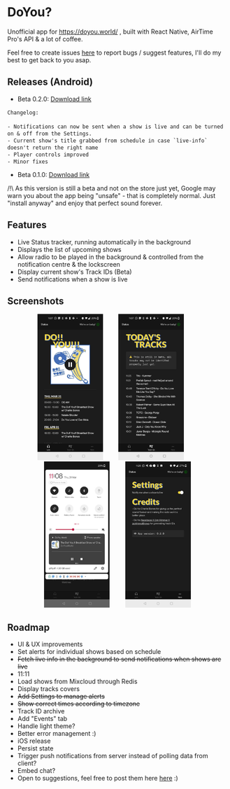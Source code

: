 # DoYou?

Unofficial app for https://doyou.world/ , built with React Native, AirTime Pro's API & a lot of coffee.

Feel free to create issues [here](https://github.com/Jojocaster/do-you-app/issues) to report bugs / suggest features, I'll do my best to get back to you asap.

## Releases (Android)
- Beta 0.2.0: [Download link](https://turtle-v2-artifacts.s3.amazonaws.com/android/44fb928c-12a5-4d20-bcc9-1b8aae1c02c7-39a1768725d54e5ba882c932e7b5dcf3.apk)
```
Changelog: 

- Notifications can now be sent when a show is live and can be turned on & off from the Settings.
- Current show's title grabbed from schedule in case `live-info` doesn't return the right name
- Player controls improved
- Minor fixes 
```

- Beta 0.1.0: [Download link](https://expo.dev/accounts/joelbeaudon/projects/DoYouWorld/builds/fe33a6dc-e470-4270-978c-33fd50b119be)

/!\ As this version is still a beta and not on the store just yet, Google may warn you about the app being "unsafe" - that is completely normal. Just "install anyway" and enjoy that perfect sound forever.

## Features
- Live Status tracker, running automatically in the background
- Displays the list of upcoming shows
- Allow radio to be played in the background & controlled from the notification centre & the lockscreen
- Display current show's Track IDs (Beta)
- Send notifications when a show is live

## Screenshots
<p align="center">
<img src="assets/readme/home.jpg" width="150"/>
&nbsp; &nbsp; &nbsp; &nbsp;
<img src="assets/readme/tracks.jpg" width="150"/>
&nbsp; &nbsp; &nbsp; &nbsp;
<img src="assets/readme/controls.jpg" width="150"/>
&nbsp; &nbsp; &nbsp; &nbsp;
<img src="assets/readme/settings.jpg" width="150"/>
</p>

## Roadmap
- UI & UX improvements
- Set alerts for individual shows based on schedule
- <del>Fetch live info in the background to send notifications when shows are live</del>
- 11:11
- Load shows from Mixcloud through Redis
- Display tracks covers
- <del>Add Settings to manage alerts</del>
- <del>Show correct times according to timezone</del>
- Track ID archive
- Add "Events" tab
- Handle light theme?
- Better error management :)
- iOS release
- Persist state
- Trigger push notifications from server instead of polling data from client? 
- Embed chat? 
- Open to suggestions, feel free to post them here [here](https://github.com/Jojocaster/do-you-app/issues) :) 
